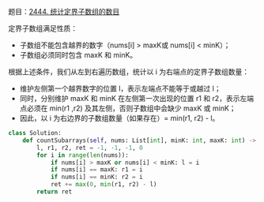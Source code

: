 题目：[2444. 统计定界子数组的数目](https://leetcode.cn/problems/count-subarrays-with-fixed-bounds/)

定界子数组满足性质：

- 子数组不能包含越界的数字（nums[i] > maxK或 nums[i] < minK）；
- 子数组必须同时包含 maxK 和 minK。

根据上述条件，我们从左到右遍历数组，统计以 i 为右端点的定界子数组数量：

- 维护左侧第一个越界数字的位置 l，表示左端点不能等于或越过 l；
- 同时，分别维护 maxK 和 minK 在左侧第一次出现的位置 r1 和 r2，表示左端点必须在 min(r1 ,r2) 及其左侧，否则子数组中会缺少 maxK 或 minK；
- 因此，以 i 为右边界的子数组数量（如果存在）= min(r1, r2) - l。

```python
class Solution:
    def countSubarrays(self, nums: List[int], minK: int, maxK: int) -> int:
        l, r1, r2, ret = -1, -1, -1, 0
        for i in range(len(nums)):
            if nums[i] > maxK or nums[i] < minK: l = i
            if nums[i] == maxK: r1 = i
            if nums[i] == minK: r2 = i
            ret += max(0, min(r1, r2) - l)
        return ret
```

